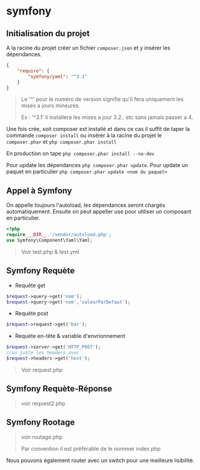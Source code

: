 # symfony

## Initialisation du projet
A la racine du projet créer un fichier `composer.json` et y insérer les dépendances.

```json
{
    "require": {
        "symfony/yaml": "^3.1"
    }
}
```

> Le '^' pour le numéro de version signifie qu'il fera uniquement les mises a jours mineures.
>
> Ex : '^3.1' il installera les mises a jour 3.2.. etc sans jamais passer a 4.

Une fois crée, soit composer est installé et dans ce cas il suffit de taper la commande `composer install` ou insérer à la racine du projet le `composer.phar` et `php composer.phar install`

En production on tape `php composer.phar install --no-dev`

Pour update les dépendances `php composer.phar update`. Pour update un paquet en particulier `php composer.phar update <nom du paquet>`

## Appel à Symfony

On appelle toujours l'autoload, les dépendances seront chargés automatiquement.
Ensuite on peut appeller use pour utiliser un composant en particulier.

```php
<?php
require __DIR__.'/vendor/autoload.php';
use Symfony\Component\Yaml\Yaml;
```

> Voir test.php & test.yml

## Symfony Requète

* Requète get

```php
$request->query->get('nom');
$request->query->get('nom','valeurParDefaut');
```

* Requète post

```php
$request->request->get('bar');
```

* Requète en-tête & variable d'envrionnement

```php
$request->server->get('HTTP_POST');
//ou juste les headers avec
$request->headers->get('host');
```

> Voir request.php

## Symfony Requète-Réponse

> voir request2.php

## Symfony Rootage

> voir routage.php
>
> Par convention il est préférable de le nommer index.php

Nous pouvons également router avec un switch pour une meilleure lisibilité.
